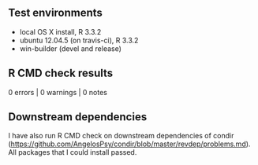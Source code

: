 ## Test environments
* local OS X install, R 3.3.2
* ubuntu 12.04.5 (on travis-ci), R 3.3.2
* win-builder (devel and release)

## R CMD check results
0 errors | 0 warnings | 0 notes

## Downstream dependencies
I have also run R CMD check on downstream dependencies of condir 
(https://github.com/AngelosPsy/condir/blob/master/revdep/problems.md). 
All packages that I could install passed.
